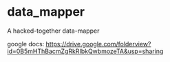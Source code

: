 data_mapper
===========

A hacked-together data-mapper

google docs: https://drive.google.com/folderview?id=0B5mHThBacmZgRkRIbkQwbmozeTA&usp=sharing